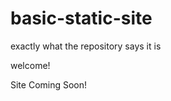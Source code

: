 # basic-static-site
exactly what the repository says it is 

<html>
<head>
  <p> welcome!</p>
</head>
<body>
  <p>Site Coming Soon!</p>
</body>
</html> 
